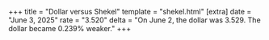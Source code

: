 +++
title = "Dollar versus Shekel"
template = "shekel.html"
[extra]
date = "June  3, 2025"
rate = "3.520"
delta = "On June  2, the dollar was 3.529. The dollar became 0.239% weaker."
+++
